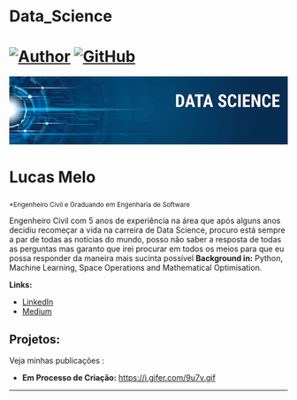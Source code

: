 # Data_Science

# [![Author](https://img.shields.io/badge/author-lucasm-red.svg)](https://www.linkedin.com/in/lucas-silva-74129417a) [![GitHub](https://img.shields.io/badge/python-3.7+-blue.svg)](https://www.python.org/downloads/release/python-365/) 
<p align="center">
  <img src="https://raw.githubusercontent.com/Lucas-Melo-A-S/Data_Science/main/Banner%20Data%20Science.png" >
</p>

# Lucas Melo
<sub>*Engenheiro Civil e Graduando em Engenharia de Software</sub>

Engenheiro Civil com 5 anos de experiência na área que após alguns anos decidiu recomeçar a vida na carreira de Data Science, procuro está sempre a par de todas as notícias do mundo, posso não saber a resposta de todas as perguntas mas garanto que irei procurar em todos os meios para que eu possa responder da maneira mais sucinta possível
**Background in:** Python, Machine Learning, Space Operations and Mathematical Optimisation.

**Links:**
* [LinkedIn](https://www.linkedin.com/in/lucas-silva-74129417a)
* [Medium](https://www.medium.com)


## Projetos:
Veja minhas publicações :

* **Em Processo de Criação:** https://i.gifer.com/9u7v.gif


---
